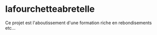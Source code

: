 # lafourchetteabretelle

Ce projet est l'aboutissement d'une formation riche en rebondisements etc...
